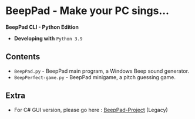 # BeepPad - Make your PC sings...
**BeepPad CLI - Python Edition**

- **Developing with** `Python 3.9`

## Contents
- `BeepPad.py` - BeepPad main program, a Windows Beep sound generator.
- `BeepPerfect-game.py` - BeepPad minigame, a pitch guessing game.

## Extra
- For C# GUI version, please go here : [BeepPad-Project](https://github.com/richeyphu/BeepPad-Project/) (Legacy)
